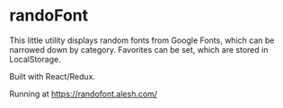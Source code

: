 # randoFont

This little utility displays random fonts from Google Fonts, which can be narrowed down by category. Favorites can be set, which are stored in LocalStorage.

Built with React/Redux.

Running at https://randofont.alesh.com/
